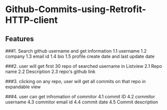 # Github-Commits-using-Retrofit-HTTP-client
## Features
###1. Search github username and get information 
1.1 username
1.2 company
1.3 email id
1.4 bio
1.5 profile create date and last update date

###2. user will get first 30 repo of searched username in Listview
2.1 Repo name
2.2 Description
2.3 repo's github link

###3. clicking on any repo, user will get all commits on that repo in expandable view

###4. user can get infromation of commitor 
4.1 commit ID
4.2 commitor username
4.3 commitor email id
4.4 commit date
4.5 Commit description
